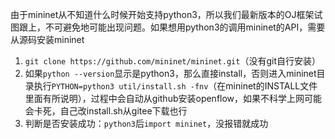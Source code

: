 由于mininet从不知道什么时候开始支持python3，所以我们最新版本的OJ框架试图跟上，不可避免地可能出现问题。如果想用python3的调用mininet的API，需要从源码安装mininet
1. `git clone https://github.com/mininet/mininet.git`（没有git自行安装）
2. 如果`python --version`显示是python3，那么直接install，否则进入mininet目录执行`PYTHON=python3 util/install.sh -fnv`（在mininet的INSTALL文件里面有所说明），过程中会自动从github安装openflow，如果不科学上网可能会卡死，自己改install.sh从gitee下载也行
3. 判断是否安装成功：`python3`后`import mininet`，没报错就成功